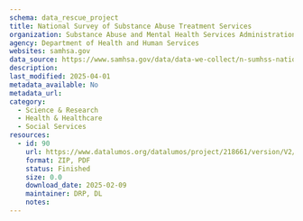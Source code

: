 ```yaml
---
schema: data_rescue_project 
title: National Survey of Substance Abuse Treatment Services
organization: Substance Abuse and Mental Health Services Administration
agency: Department of Health and Human Services
websites: samhsa.gov
data_source: https://www.samhsa.gov/data/data-we-collect/n-sumhss-national-substance-use-and-mental-health-services-survey/datafiles
description: 
last_modified: 2025-04-01
metadata_available: No
metadata_url: 
category:
  - Science & Research 
  - Health & Healthcare 
  - Social Services 
resources:
  - id: 90
    url: https://www.datalumos.org/datalumos/project/218661/version/V2/view
    format: ZIP, PDF
    status: Finished
    size: 0.0
    download_date: 2025-02-09
    maintainer: DRP, DL
    notes: 
---
```

